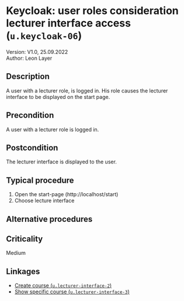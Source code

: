 # Keycloak: user roles consideration lecturer interface access (`u.keycloak-06`)


Version: V1.0, 25.09.2022 \
Author: Leon Layer

## Description

A user with a lecturer role, is logged in. His role causes the lecturer interface to be displayed on the start page.

## Precondition

A user with a lecturer role is logged in. 

## Postcondition

The lecturer interface is displayed to the user.

## Typical procedure

1. Open the start-page (http://localhost/start)
2. Choose lecture interface

## Alternative procedures


## Criticality

Medium

## Linkages

- [Create course (`u.lecturer-interface-2`)](u-lecturer-interface-02-create-course.md)
- [Show specific course (`u.lecturer-interface-3`)](u-lecturer-interface-03-show-specific-course.md)
